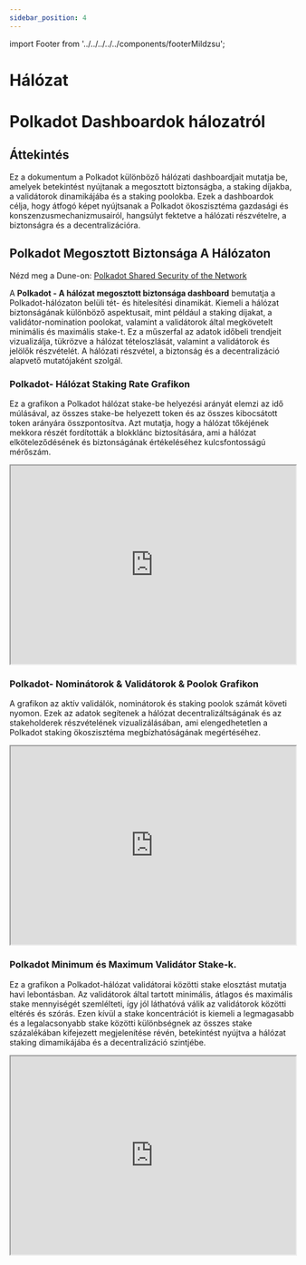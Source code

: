 ```yaml
---
sidebar_position: 4
---
```

import Footer from '../../../../../components/footerMildzsu';


# Hálózat
# Polkadot Dashboardok hálozatról

## Áttekintés
Ez a dokumentum a Polkadot különböző hálózati dashboardjait mutatja be, amelyek betekintést nyújtanak a megosztott biztonságba, a staking díjakba, a validátorok dinamikájába és a staking poolokba. Ezek a dashboardok célja, hogy átfogó képet nyújtsanak a Polkadot ökoszisztéma gazdasági és konszenzusmechanizmusairól, hangsúlyt fektetve a hálózati részvételre, a biztonságra és a decentralizációra.

## Polkadot Megosztott Biztonsága A Hálózaton

Nézd meg a Dune-on: [Polkadot Shared Security of the Network](https://dune.com/substrate/polkadot-shared-security)

A **Polkadot - A hálózat megosztott biztonsága dashboard** bemutatja a Polkadot-hálózaton belüli tét- és hitelesítési dinamikát. Kiemeli a hálózat biztonságának különböző aspektusait, mint például a staking díjakat, a validátor-nomination poolokat, valamint a validátorok által megkövetelt minimális és maximális stake-t. Ez a műszerfal az adatok időbeli trendjeit vizualizálja, tükrözve a hálózat tételoszlását, valamint a validátorok és jelölők részvételét. A hálózati részvétel, a biztonság és a decentralizáció alapvető mutatójaként szolgál.

### Polkadot- Hálózat Staking Rate Grafikon

Ez a grafikon a Polkadot hálózat stake-be helyezési arányát elemzi az idő múlásával, az összes stake-be helyezett token és az összes kibocsátott token arányára összpontosítva. Azt mutatja, hogy a hálózat tőkéjének mekkora részét fordították a blokklánc biztosítására, ami a hálózat elköteleződésének és biztonságának értékeléséhez kulcsfontosságú mérőszám.

<iframe src="https://dune.com/embeds/3334817/5587364/" height="350" width="100%"></iframe>


### Polkadot- Nominátorok & Validátorok & Poolok Grafikon

A grafikon az aktív validálók, nominátorok és staking poolok számát követi nyomon. Ezek az adatok segítenek a hálózat decentralizáltságának és az stakeholderek részvételének vizualizálásában, ami elengedhetetlen a Polkadot staking ökoszisztéma megbízhatóságának megértéséhez.

<iframe src="https://dune.com/embeds/3334817/5603258/" height="350" width="100%"></iframe>

### Polkadot Minimum és Maximum Validátor Stake-k.

Ez a grafikon a Polkadot-hálózat validátorai közötti stake elosztást mutatja havi lebontásban. Az validátorok által tartott minimális, átlagos és maximális stake mennyiségét szemlélteti, így jól láthatóvá válik az validátorok közötti eltérés és szórás. Ezen kívül a stake koncentrációt is kiemeli a legmagasabb és a legalacsonyabb stake közötti különbségnek az összes stake százalékában kifejezett megjelenítése révén, betekintést nyújtva a hálózat staking dimamikájába és a decentralizáció szintjébe.

<iframe src="https://dune.com/embeds/3343955/5603201/" height="350" width="100%"></iframe>



<Footer />